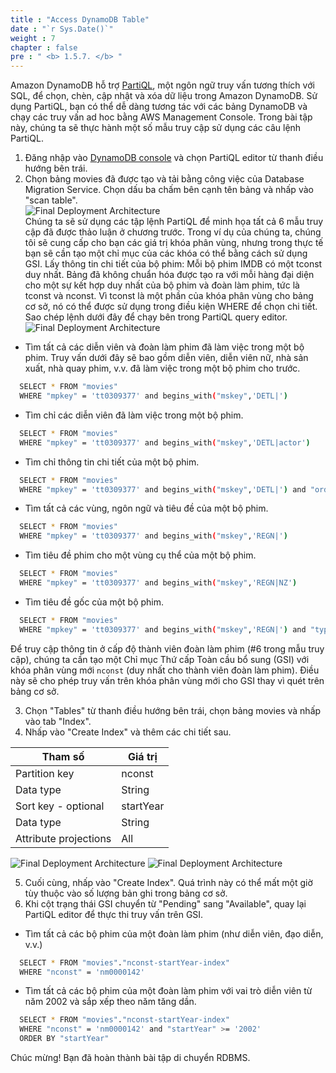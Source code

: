 ```yaml
---
title : "Access DynamoDB Table"
date : "`r Sys.Date()`"
weight : 7
chapter : false
pre : " <b> 1.5.7. </b> "
---
```


Amazon DynamoDB hỗ trợ [PartiQL](https://partiql.org/), một ngôn ngữ truy vấn tương thích với SQL, để chọn, chèn, cập nhật và xóa dữ liệu trong Amazon DynamoDB. Sử dụng PartiQL, bạn có thể dễ dàng tương tác với các bảng DynamoDB và chạy các truy vấn ad hoc bằng AWS Management Console. Trong bài tập này, chúng ta sẽ thực hành một số mẫu truy cập sử dụng các câu lệnh PartiQL.

1. Đăng nhập vào [DynamoDB console](https://console.aws.amazon.com/dynamodbv2/home) và chọn PartiQL editor từ thanh điều hướng bên trái.
2. Chọn bảng movies đã được tạo và tải bằng công việc của Database Migration Service. Chọn dấu ba chấm bên cạnh tên bảng và nhấp vào "scan table".  
   ![Final Deployment Architecture](/images/1/1.5/28.jpg)  
   Chúng ta sẽ sử dụng các tập lệnh PartiQL để minh họa tất cả 6 mẫu truy cập đã được thảo luận ở chương trước. Trong ví dụ của chúng ta, chúng tôi sẽ cung cấp cho bạn các giá trị khóa phân vùng, nhưng trong thực tế bạn sẽ cần tạo một chỉ mục của các khóa có thể bằng cách sử dụng GSI. Lấy thông tin chi tiết của bộ phim: Mỗi bộ phim IMDB có một tconst duy nhất. Bảng đã không chuẩn hóa được tạo ra với mỗi hàng đại diện cho một sự kết hợp duy nhất của bộ phim và đoàn làm phim, tức là tconst và nconst. Vì tconst là một phần của khóa phân vùng cho bảng cơ sở, nó có thể được sử dụng trong điều kiện WHERE để chọn chi tiết. Sao chép lệnh dưới đây để chạy bên trong PartiQL query editor.  
   ![Final Deployment Architecture](/images/1/1.5/29.png)

- Tìm tất cả các diễn viên và đoàn làm phim đã làm việc trong một bộ phim. Truy vấn dưới đây sẽ bao gồm diễn viên, diễn viên nữ, nhà sản xuất, nhà quay phim, v.v. đã làm việc trong một bộ phim cho trước.

```bash
  SELECT * FROM "movies"
  WHERE "mpkey" = 'tt0309377' and begins_with("mskey",'DETL|')
```

- Tìm chỉ các diễn viên đã làm việc trong một bộ phim.

```bash
  SELECT * FROM "movies"
  WHERE "mpkey" = 'tt0309377' and begins_with("mskey",'DETL|actor')
```

- Tìm chỉ thông tin chi tiết của một bộ phim.

```bash
  SELECT * FROM "movies"
  WHERE "mpkey" = 'tt0309377' and begins_with("mskey",'DETL|') and "ordering" = '1'
```

- Tìm tất cả các vùng, ngôn ngữ và tiêu đề của một bộ phim.

```bash
  SELECT * FROM "movies"
  WHERE "mpkey" = 'tt0309377' and begins_with("mskey",'REGN|')
```

- Tìm tiêu đề phim cho một vùng cụ thể của một bộ phim.

```bash
  SELECT * FROM "movies"
  WHERE "mpkey" = 'tt0309377' and begins_with("mskey",'REGN|NZ')
```

- Tìm tiêu đề gốc của một bộ phim.

```bash
  SELECT * FROM "movies"
  WHERE "mpkey" = 'tt0309377' and begins_with("mskey",'REGN|') and "types" = 'original'
```

Để truy cập thông tin ở cấp độ thành viên đoàn làm phim (#6 trong mẫu truy cập), chúng ta cần tạo một Chỉ mục Thứ cấp Toàn cầu bổ sung (GSI) với khóa phân vùng mới `nconst` (duy nhất cho thành viên đoàn làm phim). Điều này sẽ cho phép truy vấn trên khóa phân vùng mới cho GSI thay vì quét trên bảng cơ sở.

3. Chọn "Tables" từ thanh điều hướng bên trái, chọn bảng movies và nhấp vào tab "Index".
4. Nhấp vào "Create Index" và thêm các chi tiết sau.

|Tham số|Giá trị|
|---|---|
|Partition key|nconst|
|Data type|String|
|Sort key - optional|startYear|
|Data type|String|
|Attribute projections|All|

![Final Deployment Architecture](/images/1/1.5/30.jpg) ![Final Deployment Architecture](/images/1/1.5/31.jpg)

5. Cuối cùng, nhấp vào "Create Index". Quá trình này có thể mất một giờ tùy thuộc vào số lượng bản ghi trong bảng cơ sở.
6. Khi cột trạng thái GSI chuyển từ "Pending" sang "Available", quay lại PartiQL editor để thực thi truy vấn trên GSI.

- Tìm tất cả các bộ phim của một đoàn làm phim (như diễn viên, đạo diễn, v.v.)

```bash
  SELECT * FROM "movies"."nconst-startYear-index"
  WHERE "nconst" = 'nm0000142'
```

- Tìm tất cả các bộ phim của một đoàn làm phim với vai trò diễn viên từ năm 2002 và sắp xếp theo năm tăng dần.

```bash
  SELECT * FROM "movies"."nconst-startYear-index"
  WHERE "nconst" = 'nm0000142' and "startYear" >= '2002'
  ORDER BY "startYear"
```

Chúc mừng! Bạn đã hoàn thành bài tập di chuyển RDBMS.